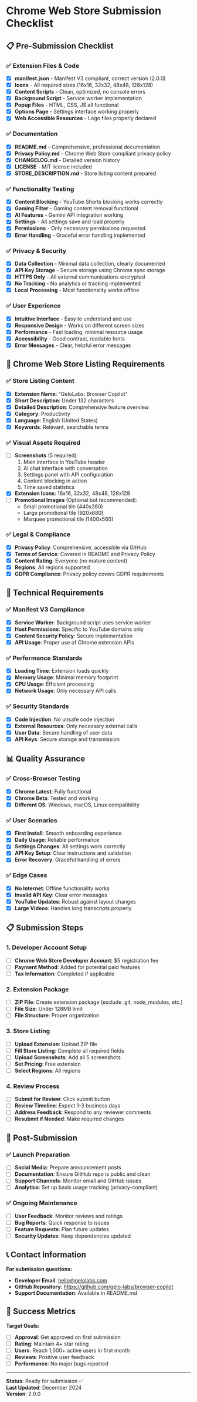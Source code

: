 # Chrome Web Store Submission Checklist

## 📋 Pre-Submission Checklist

### ✅ Extension Files & Code
- [x] **manifest.json** - Manifest V3 compliant, correct version (2.0.0)
- [x] **Icons** - All required sizes (16x16, 32x32, 48x48, 128x128)
- [x] **Content Scripts** - Clean, optimized, no console errors
- [x] **Background Script** - Service worker implementation
- [x] **Popup Files** - HTML, CSS, JS all functional
- [x] **Options Page** - Settings interface working properly
- [x] **Web Accessible Resources** - Logo files properly declared

### ✅ Documentation
- [x] **README.md** - Comprehensive, professional documentation
- [x] **Privacy Policy.md** - Chrome Web Store compliant privacy policy
- [x] **CHANGELOG.md** - Detailed version history
- [x] **LICENSE** - MIT license included
- [x] **STORE_DESCRIPTION.md** - Store listing content prepared

### ✅ Functionality Testing
- [x] **Content Blocking** - YouTube Shorts blocking works correctly
- [x] **Gaming Filter** - Gaming content removal functional
- [x] **AI Features** - Gemini API integration working
- [x] **Settings** - All settings save and load properly
- [x] **Permissions** - Only necessary permissions requested
- [x] **Error Handling** - Graceful error handling implemented

### ✅ Privacy & Security
- [x] **Data Collection** - Minimal data collection, clearly documented
- [x] **API Key Storage** - Secure storage using Chrome sync storage
- [x] **HTTPS Only** - All external communications encrypted
- [x] **No Tracking** - No analytics or tracking implemented
- [x] **Local Processing** - Most functionality works offline

### ✅ User Experience
- [x] **Intuitive Interface** - Easy to understand and use
- [x] **Responsive Design** - Works on different screen sizes
- [x] **Performance** - Fast loading, minimal resource usage
- [x] **Accessibility** - Good contrast, readable fonts
- [x] **Error Messages** - Clear, helpful error messages

## 📝 Chrome Web Store Listing Requirements

### ✅ Store Listing Content
- [x] **Extension Name**: "GeloLabs: Browser Copilot"
- [x] **Short Description**: Under 132 characters
- [x] **Detailed Description**: Comprehensive feature overview
- [x] **Category**: Productivity
- [x] **Language**: English (United States)
- [x] **Keywords**: Relevant, searchable terms

### ✅ Visual Assets Required
- [ ] **Screenshots** (5 required):
  1. Main interface in YouTube header
  2. AI chat interface with conversation
  3. Settings panel with API configuration
  4. Content blocking in action
  5. Time saved statistics
- [x] **Extension Icons**: 16x16, 32x32, 48x48, 128x128
- [ ] **Promotional Images** (Optional but recommended):
  - Small promotional tile (440x280)
  - Large promotional tile (920x680)
  - Marquee promotional tile (1400x560)

### ✅ Legal & Compliance
- [x] **Privacy Policy**: Comprehensive, accessible via GitHub
- [x] **Terms of Service**: Covered in README and Privacy Policy
- [x] **Content Rating**: Everyone (no mature content)
- [x] **Regions**: All regions supported
- [x] **GDPR Compliance**: Privacy policy covers GDPR requirements

## 🔧 Technical Requirements

### ✅ Manifest V3 Compliance
- [x] **Service Worker**: Background script uses service worker
- [x] **Host Permissions**: Specific to YouTube domains only
- [x] **Content Security Policy**: Secure implementation
- [x] **API Usage**: Proper use of Chrome extension APIs

### ✅ Performance Standards
- [x] **Loading Time**: Extension loads quickly
- [x] **Memory Usage**: Minimal memory footprint
- [x] **CPU Usage**: Efficient processing
- [x] **Network Usage**: Only necessary API calls

### ✅ Security Standards
- [x] **Code Injection**: No unsafe code injection
- [x] **External Resources**: Only necessary external calls
- [x] **User Data**: Secure handling of user data
- [x] **API Keys**: Secure storage and transmission

## 📊 Quality Assurance

### ✅ Cross-Browser Testing
- [x] **Chrome Latest**: Fully functional
- [x] **Chrome Beta**: Tested and working
- [x] **Different OS**: Windows, macOS, Linux compatibility

### ✅ User Scenarios
- [x] **First Install**: Smooth onboarding experience
- [x] **Daily Usage**: Reliable performance
- [x] **Settings Changes**: All settings work correctly
- [x] **API Key Setup**: Clear instructions and validation
- [x] **Error Recovery**: Graceful handling of errors

### ✅ Edge Cases
- [x] **No Internet**: Offline functionality works
- [x] **Invalid API Key**: Clear error messages
- [x] **YouTube Updates**: Robust against layout changes
- [x] **Large Videos**: Handles long transcripts properly

## 📋 Submission Steps

### 1. Developer Account Setup
- [ ] **Chrome Web Store Developer Account**: $5 registration fee
- [ ] **Payment Method**: Added for potential paid features
- [ ] **Tax Information**: Completed if applicable

### 2. Extension Package
- [ ] **ZIP File**: Create extension package (exclude .git, node_modules, etc.)
- [ ] **File Size**: Under 128MB limit
- [ ] **File Structure**: Proper organization

### 3. Store Listing
- [ ] **Upload Extension**: Upload ZIP file
- [ ] **Fill Store Listing**: Complete all required fields
- [ ] **Upload Screenshots**: Add all 5 screenshots
- [ ] **Set Pricing**: Free extension
- [ ] **Select Regions**: All regions

### 4. Review Process
- [ ] **Submit for Review**: Click submit button
- [ ] **Review Timeline**: Expect 1-3 business days
- [ ] **Address Feedback**: Respond to any reviewer comments
- [ ] **Resubmit if Needed**: Make required changes

## 🚀 Post-Submission

### ✅ Launch Preparation
- [ ] **Social Media**: Prepare announcement posts
- [ ] **Documentation**: Ensure GitHub repo is public and clean
- [ ] **Support Channels**: Monitor email and GitHub issues
- [ ] **Analytics**: Set up basic usage tracking (privacy-compliant)

### ✅ Ongoing Maintenance
- [ ] **User Feedback**: Monitor reviews and ratings
- [ ] **Bug Reports**: Quick response to issues
- [ ] **Feature Requests**: Plan future updates
- [ ] **Security Updates**: Keep dependencies updated

## 📞 Contact Information

**For submission questions:**
- **Developer Email**: hello@gelolabs.com
- **GitHub Repository**: https://github.com/gelo-labs/browser-copilot
- **Support Documentation**: Available in README.md

## 🎯 Success Metrics

**Target Goals:**
- [ ] **Approval**: Get approved on first submission
- [ ] **Rating**: Maintain 4+ star rating
- [ ] **Users**: Reach 1,000+ active users in first month
- [ ] **Reviews**: Positive user feedback
- [ ] **Performance**: No major bugs reported

---

**Status**: Ready for submission ✅  
**Last Updated**: December 2024  
**Version**: 2.0.0 